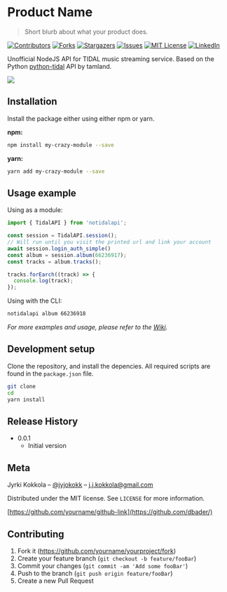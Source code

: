 # Product Name
> Short blurb about what your product does.

[![Contributors][contributors-shield]][contributors-url]
[![Forks][forks-shield]][forks-url]
[![Stargazers][stars-shield]][stars-url]
[![Issues][issues-shield]][issues-url]
[![MIT License][license-shield]][license-url]
[![LinkedIn][linkedin-shield]][linkedin-url]

Unofficial NodeJS API for TIDAL music streaming service. Based on the Python [python-tidal][pytidal] API by tamland.

![](header.png)

## Installation

Install the package either using either npm or yarn.

**npm:**

```sh
npm install my-crazy-module --save
```

**yarn:**

```sh
yarn add my-crazy-module --save
```

## Usage example

Using as a module:

```javascript
import { TidalAPI } from 'notidalapi';

const session = TidalAPI.session();
// Will run until you visit the printed url and link your account
await session.login_auth_simple()
const album = session.album(66236917);
const tracks = album.tracks();

tracks.forEarch((track) => {
  console.log(track);
});

```

Using with the CLI:

```sh
notidalapi album 66236918
```

_For more examples and usage, please refer to the [Wiki][wiki]._

## Development setup

Clone the repository, and install the depencies. All required scripts are found in the `package.json` file.

```sh
git clone
cd
yarn install
```

## Release History

* 0.0.1
  - Initial version

## Meta

Jyrki Kokkola – [@jyjokokk](https://twitter.com/jyjokokk/) – j.j.kokkola@gmail.com

Distributed under the MIT license. See ``LICENSE`` for more information.

[https://github.com/yourname/github-link](https://github.com/dbader/)

## Contributing

1. Fork it (<https://github.com/yourname/yourproject/fork>)
2. Create your feature branch (`git checkout -b feature/fooBar`)
3. Commit your changes (`git commit -am 'Add some fooBar'`)
4. Push to the branch (`git push origin feature/fooBar`)
5. Create a new Pull Request


<!-- MARKDOWN LINKS & IMAGES -->
<!-- https://www.markdownguide.org/basic-syntax/#reference-style-links -->
[contributors-shield]: https://img.shields.io/github/contributors/othneildrew/Best-README-Template.svg?style=for-the-badge
[contributors-url]: https://github.com/jyrki-dev/noTidalAPI/graphs/contributors
[forks-shield]: https://img.shields.io/github/forks/othneildrew/Best-README-Template.svg?style=for-the-badge
[forks-url]: https://github.com/jyrki-dev/noTidalAPI/network/members
[stars-shield]: https://img.shields.io/github/stars/othneildrew/Best-README-Template.svg?style=for-the-badge
[stars-url]: https://github.com/jyrki-dev/noTidalAPI/stargazers
[issues-shield]: https://img.shields.io/github/issues/othneildrew/Best-README-Template.svg?style=for-the-badge
[issues-url]: https://github.com/jyrki-dev/noTidalAPI/issues
[license-shield]: https://img.shields.io/github/license/othneildrew/Best-README-Template.svg?style=for-the-badge
[license-url]: https://github.com/jyrki-dev/noTidalAPI/blob/master/LICENSE
[linkedin-shield]: https://img.shields.io/badge/-LinkedIn-black.svg?style=for-the-badge&logo=linkedin&colorB=555
[linkedin-url]: https://www.linkedin.com/in/jyrki-kokkola-1773ba178/
[wiki]: https://github.com/jyrki-dev/noTidalAPI/wiki
[pytidal]: https://github.com/tamland/python-tidal